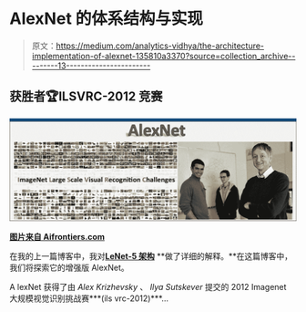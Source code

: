 # AlexNet 的体系结构与实现

> 原文：<https://medium.com/analytics-vidhya/the-architecture-implementation-of-alexnet-135810a3370?source=collection_archive---------13----------------------->

## 获胜者🏆ILSVRC-2012 竞赛

![](img/723b5643476a897eced8adb426c91fb7.png)

[**图片来自 Aifrontiers.com**](https://cdn-images-1.medium.com/max/1600/1*Urg7rLQ55-7IoRMzY_mA9A.png)

在我的上一篇博客中，我对[**LeNet-5 架构**](/towards-artificial-intelligence/the-architecture-implementation-of-lenet-5-eef03a68d1f7?source=friends_link&sk=83c32229b48ef1ec3226e657450b56a5) **做了详细的解释。**在这篇博客中，我们将探索它的增强版 AlexNet。

A lexNet 获得了由 *Alex Krizhevsky* 、 *Ilya Sutskever* 提交的 2012 Imagenet 大规模视觉识别挑战赛***(ils vrc-2012)***…